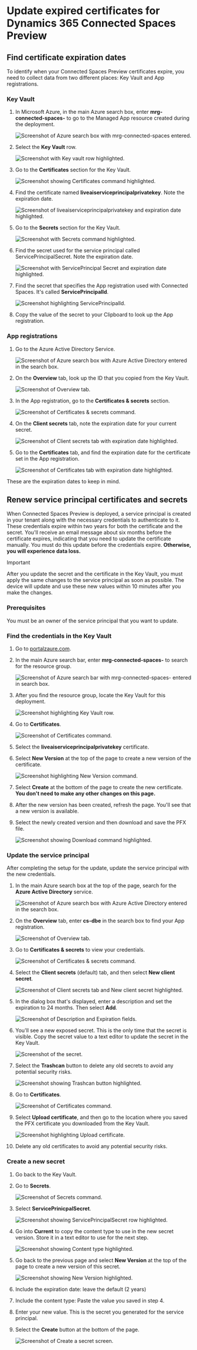 # Update expired certificates for Dynamics 365 Connected Spaces Preview

## Find certificate expiration dates

To identify when your Connected Spaces Preview certificates expire, you need to collect data from two different places: Key Vault and App registrations. 

### Key Vault

1. In Microsoft Azure, in the main Azure search box, enter **mrg-connected-spaces-** to go to the Managed App resource created during the deployment.

   ![Screenshot of Azure search box with mrg-connected-spaces entered.](media/setup-certificates-1.JPG "Screenshot of Azure search box with mrg-connected-spaces entered")
    
2. Select the **Key Vault** row. 

    ![Screenshot with Key vault row highlighted.](media/setup-certificates-2.JPG "Screenshot with Key vault row highlighted")

3. Go to the **Certificates** section for the Key Vault.

    ![Screenshot showing Certificates command highlighted.](media/setup-certificates-3.JPG "Screenshot showing Certificates command highlighted")

4. Find the certificate named **liveaiserviceprincipalprivatekey**. Note the expiration date. 

    ![Screenshot of liveaiserviceprincipalprivatekey and expiration date highlighted.](media/setup-certificates-4.JPG "creenshot of liveaiserviceprincipalprivatekey and expiration date highlighted")

5. Go to the **Secrets** section for the Key Vault. 

    ![Screenshot with Secrets command highlighted.](media/setup-certificates-5.JPG "Screenshot with Secrets command highlighted")

6. Find the secret used for the service principal called ServicePrincipalSecret. Note the expiration date. 

    ![Screenshot with ServicePrincipal Secret and expiration date highlighted.](media/setup-certificates-6.JPG "Screenshot with ServicePrincipal Secret and expiration date highlighted")

7. Find the secret that specifies the App registration used with Connected Spaces. It's called **ServicePrincipalId**. 

    ![Screenshot highlighting ServicePrincipalId.](media/setup-certificates-7.JPG "Screenshot highlighting ServicePrincipalId")
    
8. Copy the value of the secret to your Clipboard to look up the App registration.

### App registrations

1. Go to the Azure Active Directory Service.

    ![Screenshot of Azure search box with Azure Active Directory entered in the search box.](media/setup-certificates-8.JPG "Screenshot of Azure search box with Azure Active Directory entered in the search box")

2. On the **Overview** tab, look up the ID that you copied from the Key Vault.

    ![Screenshot of Overview tab.](media/setup-certificates-9.JPG "Screenshot of Overview tab")

3. In the App registration, go to the **Certificates & secrets** section. 

    ![Screenshot of Certificates & secrets command.](media/setup-certificates-10.JPG "Screenshot of Certificates & secrets command")

4. On the **Client secrets** tab, note the expiration date for your current secret. 

    ![Screenshot of Client secrets tab with expiration date highlighted.](media/setup-certificates-11.JPG "Screenshot of Client secrets tab with expiration date highlighted")

5. Go to the **Certificates** tab, and find the expiration date for the certificate set in the App registration. 

    ![Screenshot of Certificates tab with expiration date highlighted.](media/setup-certificates-12.JPG "Screenshot of Certificates tab with expiration date highlighted")

These are the expiration dates to keep in mind. 

## Renew service principal certificates and secrets

When Connected Spaces Preview is deployed, a service principal is created in your tenant along with the necessary credentials to authenticate to it. These credentials expire within two years for both the certificate and the secret. You'll receive an email message about six months before the certificate expires, indicating that you need to update the certificate manually. You must do this update before the credentials expire. **Otherwise, you will experience data loss.**

> [!IMPORTANT]
> After you update the secret and the certificate in the Key Vault, you must apply the same changes to the service principal as soon as possible. The device will update and use these new values within 10 minutes after you make the changes. 

### Prerequisites

You must be an owner of the service principal that you want to update.

### Find the credentials in the Key Vault

1. Go to [portalzaure.com](portalzaure.com). 

2. In the main Azure search bar, enter **mrg-connected-spaces-** to search for the resource group. 

    ![Screenshot of Azure search bar with mrg-connected-spaces- entered in search box.](media/setup-certificates-13.JPG "Screenshot of Azure search bar with mrg-connected-spaces- entered in search box")

3. After you find the resource group, locate the Key Vault for this deployment.

    ![Screenshot highlighting Key Vault row.](media/setup-certificates-14.JPG "Screenshot highlighting Key Vault row")

4. Go to **Certificates**.

    ![Screenshot of Certificates command.](media/setup-certificates-15.JPG "Screenshot of Certificates command")

5. Select the **liveaiserviceprincipalprivatekey** certificate. 

6. Select **New Version** at the top of the page to create a new version of the certificate. 

    ![Screenshot highlighting New Version command.](media/setup-certificates-16.JPG "Screenshot highlighting New Version command")

7. Select **Create** at the bottom of the page to create the new certificate. **You don't need to make any other changes on this page.** 

8. After the new version has been created, refresh the page. You'll see that a new version is available.

9. Select the newly created version and then download and save the PFX file. 

    ![Screenshot showing Download command highlighted.](media/setup-certificates-17.JPG "Screenshot showing Download command highlighted")

### Update the service principal

After completing the setup for the update, update the service principal with the new credentials.

1. In the main Azure search box at the top of the page, search for the **Azure Active Directory** service. 

    ![Screenshot of Azure search box with Azure Active Directory entered in the search box.](media/setup-certificates-18.JPG "XXX")

2. On the **Overview** tab, enter **cs-dbe** in the search box to find your App registration. 

    ![Screenshot of Overview tab.](media/setup-certificates-19.JPG "Screenshot of Overview tab")

3. Go to **Certificates & secrets** to view your credentials.

    ![Screenshot of Certificates & secrets command.](media/setup-certificates-20.JPG "Screenshot of Certificates & secrets command")

4. Select the **Client secrets** (default) tab, and then select **New client secret**.

    ![Screenshot of Client secrets tab and New client secret highlighted.](media/setup-certificates-21.JPG "Screenshot of Client secrets tab and New client secret highlighted")

5. In the dialog box that's displayed, enter a description and set the expiration to 24 months. Then select **Add**. 

    ![Screenshot of Description and Expiration fields.](media/setup-certificates-22.JPG "Screenshot of Description and Expiration fields")

6. You'll see a new exposed secret. This is the only time that the secret is visible. Copy the secret value to a text editor to update the secret in the Key Vault.

    ![Screenshot of the secret.](media/setup-certificates-23.JPG "Screenshot of the secret")

7. Select the **Trashcan** button to delete any old secrets to avoid any potential security risks.

    ![Screenshot showing Trashcan button highlighted.](media/setup-certificates-24.JPG "Screenshot showing Trashcan button highlighted")

8. Go to **Certificates**.

    ![Screenshot of Certificates command.](media/setup-certificates-25.JPG "Screenshot of Certificates command")

9. Select **Upload certificate**, and then go to the location where you saved the PFX certificate you downloaded from the Key Vault.

    ![Screenshot highlighting Upload certificate.](media/setup-certificates-26.JPG "Screenshot highlighting Upload certificate")

10. Delete any old certificates to avoid any potential security risks.

### Create a new secret

1. Go back to the Key Vault.

2. Go to **Secrets**.

    ![Screenshot of Secrets command.](media/setup-certificates-27.JPG "Screenshot of Secrets command")

3. Select **ServicePrinicpalSecret**.

    ![Screenshot showing ServicePrincipalSecret row highlighted.](media/setup-certificates-28.JPG "Screenshot showing ServicePrincipalSecret row highlighted")

4. Go into **Current** to copy the content type to use in the new secret version. Store it in a text editor to use for the next step.

    ![Screenshot showing Content type highlighted.](media/setup-certificates-29.JPG "Screenshot showing Content type highlighted")

5. Go back to the previous page and select **New Version** at the top of the page to create a new version of this secret.

    ![Screenshot showing New Version highlighted.](media/setup-certificates-30.JPG "Screenshot showing New Version highlighted")

6. Include the expiration date: leave the default (2 years)

7. Include the content type: Paste the value you saved in step 4.

8. Enter your new value. This is the secret you generated for the service principal. 

9. Select the **Create** button at the bottom of the page.

    ![Screenshot of Create a secret screen.](media/setup-certificates-31.JPG "Screenshot of Create a secret screen")




